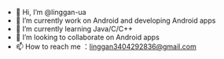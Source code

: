 - 👋 Hi, I’m @linggan-ua
- 👀 I’m currently work on Android and developing Android apps
- 🌱 I’m currently learning Java/C/C++
- 💞️ I’m looking to collaborate on Android apps
- 📫 How to reach me ：linggan3404292836@gmail.com

<!---
linggan-ua/linggan-ua is a ✨ special ✨ repository because its `README.md` (this file) appears on your GitHub profile.
You can click the Preview link to take a look at your changes.
--->
